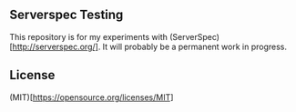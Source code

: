 ## Serverspec Testing

This repository is for my experiments with (ServerSpec)[http://serverspec.org/]. It will probably be a permanent work in progress.

## License

(MIT)[https://opensource.org/licenses/MIT]
